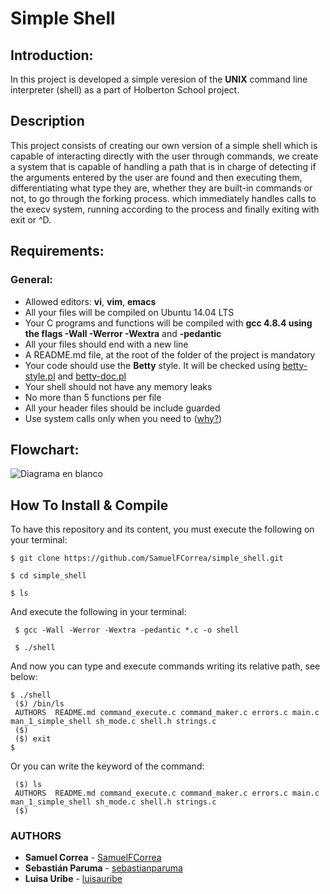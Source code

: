 # Simple Shell

## Introduction:

In this project is developed a simple veresion of the **UNIX** command line interpreter (shell) as a part of Holberton School project.

## Description

This project consists of creating our own version of a simple shell which is capable of interacting directly with the user through commands, we create a system that is capable of handling a path that is in charge of detecting if the arguments entered by the user are found and then executing them, differentiating what type they are, whether they are built-in commands or not, to go through the forking process. which immediately handles calls to the execv system, running according to the process and finally exiting with exit or ^D.

## Requirements:

### General:

+ Allowed editors: **vi**, **vim**, **emacs**
+ All your files will be compiled on Ubuntu 14.04 LTS
+ Your C programs and functions will be compiled with **gcc 4.8.4 using the flags -Wall -Werror -Wextra** and **-pedantic**
+ All your files should end with a new line
+ A README.md file, at the root of the folder of the project is mandatory
+ Your code should use the **Betty** style. It will be checked using [betty-style.pl](https://github.com/holbertonschool/Betty/blob/master/betty-style.pl) and [betty-doc.pl](https://github.com/holbertonschool/Betty/blob/master/betty-doc.pl)
+ Your shell should not have any memory leaks
+ No more than 5 functions per file
+ All your header files should be include guarded
+ Use system calls only when you need to ([why?](https://www.quora.com/Why-are-system-calls-expensive-in-operating-systems))

## Flowchart:

![Diagrama en blanco](https://user-images.githubusercontent.com/66297338/100475586-7e39e480-30b1-11eb-9a01-55259ea636fb.png)

## How To Install & Compile

 To have this repository and its content, you must execute the following on your terminal:

```
$ git clone https://github.com/SamuelFCorrea/simple_shell.git

$ cd simple_shell

$ ls
```

 And execute the following in your terminal:

```
 $ gcc -Wall -Werror -Wextra -pedantic *.c -o shell

 $ ./shell
```
And now you can type and execute commands writing its relative path, see below:

```
$ ./shell
 ($) /bin/ls
 AUTHORS  README.md command_execute.c command_maker.c errors.c main.c man_1_simple_shell sh_mode.c shell.h strings.c
 ($)
 ($) exit
$
```
Or you can write the keyword of the command:

```
 ($) ls
 AUTHORS  README.md command_execute.c command_maker.c errors.c main.c man_1_simple_shell sh_mode.c shell.h strings.c
 ($)
```

### AUTHORS
* **Samuel Correa** - [SamuelFCorrea](https://github.com/SamuelFCorrea)
* **Sebastián Paruma** - [sebastianparuma](https://github.com/sebastianparuma)
* **Luisa Uribe** - [luisauribe](https://github.com/luisauribe)
